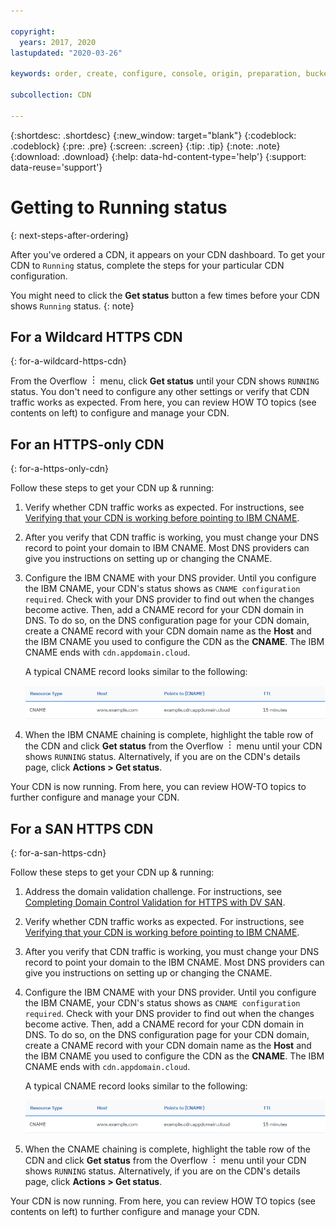 ```yaml
---

copyright:
  years: 2017, 2020
lastupdated: "2020-03-26"

keywords: order, create, configure, console, origin, preparation, bucket

subcollection: CDN

---
```


{:shortdesc: .shortdesc}
{:new_window: target="blank"}
{:codeblock: .codeblock}
{:pre: .pre}
{:screen: .screen}
{:tip: .tip}
{:note: .note}
{:download: .download}
{:help: data-hd-content-type='help'}
{:support: data-reuse='support'}

# Getting to Running status
{: next-steps-after-ordering}

After you've ordered a CDN, it appears on your CDN dashboard. To get your CDN to `Running` status, complete the steps for your particular CDN configuration.

You might need to click the **Get status** button a few times before your CDN shows `Running` status.
{: note}

## For a Wildcard HTTPS CDN
{: for-a-wildcard-https-cdn}

From the Overflow ![Overflow menu](images/overflow.png) menu, click **Get status** until your CDN shows `RUNNING` status. You don't need to configure any other settings or verify that CDN traffic works as expected. From here, you can review HOW TO topics (see contents on left) to configure and manage your CDN.

## For an HTTPS-only CDN
{: for-a-https-only-cdn}

Follow these steps to get your CDN up & running:

1. Verify whether CDN traffic works as expected. For instructions, see [Verifying that your CDN is working before pointing to IBM CNAME](/docs/CDN?topic=CDN-verify-cdn-before-pointing-domain-to-ibm-cname).
2. After you verify that CDN traffic is working, you must change your DNS record to point your domain to IBM CNAME. Most DNS providers can give you instructions on setting up or changing the CNAME.
3. Configure the IBM CNAME with your DNS provider. Until you configure the IBM CNAME, your CDN's status shows as `CNAME configuration required`. Check with your DNS provider to find out when the changes become active. Then, add a CNAME record for your CDN domain in DNS. To do so, on the DNS configuration page for your CDN domain, create a CNAME record with your CDN domain name as the **Host** and the IBM CNAME you used to configure the CDN as the **CNAME**. The IBM CNAME ends with `cdn.appdomain.cloud`.

   A typical CNAME record looks similar to the following:

   ![CNAME record](images/cname.png)

4. When the IBM CNAME chaining is complete, highlight the table row of the CDN and click **Get status** from the Overflow ![Overflow menu](images/overflow.png) menu until your CDN shows `RUNNING` status. Alternatively, if you are on the CDN's details page, click **Actions > Get status**.

Your CDN is now running. From here, you can review HOW-TO topics to further configure and manage your CDN.

## For a SAN HTTPS CDN
{: for-a-san-https-cdn}

Follow these steps to get your CDN up & running:

1. Address the domain validation challenge. For instructions, see [Completing Domain Control Validation for HTTPS with DV SAN](/docs/CDN?topic=CDN-completing-domain-control-validation-for-https-with-dv-san).
2. Verify whether CDN traffic works as expected. For instructions, see [Verifying that your CDN is working before pointing to IBM CNAME](/docs/CDN?topic=CDN-verify-cdn-before-pointing-domain-to-ibm-cname).
3. After you verify that CDN traffic is working, you must change your DNS record to point your domain to the IBM CNAME. Most DNS providers can give you instructions on setting up or changing the CNAME.
4. Configure the IBM CNAME with your DNS provider. Until you configure the IBM CNAME, your CDN's status shows as `CNAME configuration required`. Check with your DNS provider to find out when the changes become active. Then, add a CNAME record for your CDN domain in DNS. To do so, on the DNS configuration page for your CDN domain, create a CNAME record with your CDN domain name as the **Host** and the IBM CNAME you used to configure the CDN as the **CNAME**. The IBM CNAME ends with `cdn.appdomain.cloud`.

   A typical CNAME record looks similar to the following:

   ![CNAME record](images/cname.png)

5. When the CNAME chaining is complete, highlight the table row of the CDN and click **Get status** from the Overflow ![Overflow menu](images/overflow.png) menu until your CDN shows `RUNNING` status. Alternatively, if you are on the CDN's details page, click **Actions > Get status**.

Your CDN is now running. From here, you can review HOW TO topics (see contents on left) to further configure and manage your CDN.

